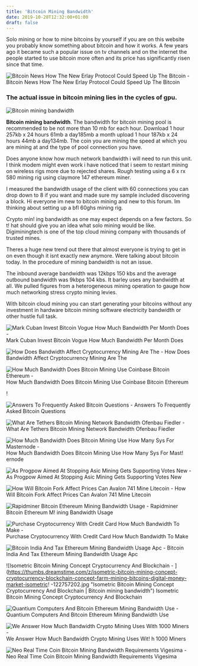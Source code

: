 ```yaml
---
title: 'Bitcoin Mining Bandwidth'
date: 2019-10-28T12:32:00+01:00
draft: false
---
```


Solo mining or how to mine bitcoins by yourself if you are on this website you probably know something about bitcoin and how it works. A few years ago it became such a popular issue on tv channels and on the internet the people started to use bitcoin more often and its price has significantly risen since that time.

![Bitcoin News How The New Erlay Protocol Could Speed Up The Bitcoin - ](https://btcmag.portal.btcm.ag/wp-content/uploads/sites/5/2019/08/Project_-_Sketch_1_181-668x442.jpg "Bitcoin News How The New Erlay Protocol Could Speed Up The Bitcoin | Bitcoin mining bandwidth") Bitcoin News How The New Erlay Protocol Could Speed Up The Bitcoin

### The actual issue in bitcoin mining lies in the cycles of gpu.

![Bitcoin mining bandwidth](https://s3.cointelegraph.com/storage/uploads/view/030e3609f8c32b769270b4997cc080db.png "Bitcoin mining bandwidth")

**Bitcoin mining bandwidth**. The bandwidth for bitcoin mining pool is recommended to be not more than 10 mb for each hour. Download 1 hour 257kb x 24 hours 61mb a day185mb a month upload 1 hour 187kb x 24 hours 44mb a day134mb. The coin you are mining the speed at which you are mining at and the type of pool connection you have.

Does anyone know how much network bandwidth i will need to run this unit. I think modem might even work i have noticed that i seem to restart mining on wireless rigs more due to rejected shares. Rough testing using a 6 x rx 580 mining rig using claymore 147 ethereum miner.

I measured the bandwidth usage of the client with 60 connections you can drop down to 8 if you want and made sure my sample included discovering a block. Hi everyone im new to bitcoin mining and new to this forum. Im thinking about setting up a bfl 60ghs mining rig.

Crypto min! ing bandwidth as one may expect depends on a few factors. So t! hat should give you an idea what solo mining would be like. Digiminingtech is one of the top cloud mining company with thousands of trusted mines.

Theres a huge new trend out there that almost everyone is trying to get in on even though it isnt exactly new anymore. Were talking about bitcoin today. In the procedure of mining bandwidth is not an issue.

The inbound average bandwidth was 12kbps 150 kbs and the average outbound bandwidth was 9kbps 104 kbs. It barley uses any bandwidth at all. We pulled figures from a heterogeneous mining operation to gauge how much networking stress crypto mining levies.

With bitcoin cloud mining you can start generating your bitcoins without any investment in hardware bitcoin mining software electricity bandwidth or other hustle full task.

![Mark Cuban Invest Bitcoin Vogue How Much Bandwidth Per Month Does - ](https://www.exponentialinvestor.com/wp-content/uploads/sites/3/2018/02/1EXI280218.png "Mark Cuban Invest Bitcoin Vogue How Much Bandwidth Per Month Does | Bitcoin mining bandwidth") Mark Cuban Invest Bitcoin Vogue How Much Bandwidth Per Month Does

![How Does Bandwidth Affect Cryptocurrency Mining Are The - ](https://i.redd.it/vpskl7rfvkaz.png "How Does Bandwidth Affect Cryptocurrency Mining Are The | Bitcoin mining bandwidth") How Does Bandwidth Affect Cryptocurrency Mining Are The

![How Much Bandwidth Does Bitcoin Mining Use Coinbase Bitcoin Ethereum - ](https://cdn-images-1.medium.com/max/1600/1*yDvAphr7f-cUbCIfw93NOA.png "How Much Bandwidth Does Bitcoin Mining Use Coinbase Bitcoin Ethereum | Bitcoin mining bandwidth") How Much Bandwidth Does Bitcoin Mining Use Coinbase Bitcoin Ethereum

!

![Answers To Frequently Asked Bitcoin Questions - ](https://www.weusecoins.com/images/bitcoinsupply.png "Answers To Frequently Asked Bitcoin Questions | Bitcoin mining bandwidth") Answers To Frequently Asked Bitcoin Questions

![What Are Tethers Bitcoin Mining Network Bandwidth Ofenbau Fiedler - ](https://bitmann.org/wp-content/uploads/2018/03/buy-iota-bitfinex-2-e1519911671655-500x452.png "What Are Tethers Bitcoin Mining Network Bandwidth Ofenbau Fiedler | Bitcoin mining bandwidth") What Are Tethers Bitcoin Mining Network Bandwidth Ofenbau Fiedler

![How Much Bandwidth Does Bitcoin Mining Use How Many Sys For Masternode - ](https://cdn-images-1.medium.com/max/1600/0*4qC2ZhUIhTUAcOWc. "How Much Bandwidth Does Bitcoin Mining Use How Many Sys For Masternode | Bitcoin mining bandwidth") How Much Bandwidth Does Bitcoin Mining Use How Many Sys For Mast! ernode

![As Progpow Aimed At Stopping Asic Mining Gets Supporting Votes New - ](https://s3.cointelegraph.com/storage/uploads/view/030e3609f8c32b769270b4997cc080db.png "As Progpow Aimed At Stopping Asic Mining Gets Supporting Votes New | Bitcoin mining bandwidth") As Progpow Aimed At Stopping Asic Mining Gets Supporting Votes New

![How Will Bitcoin Fork Affect Prices Can Avalon 741 Mine Litecoin - ](https://i.pinimg.com/736x/82/b3/3b/82b33bdb94f9f8ca4f8d7034054d21a7.jpg "How Will Bitcoin Fork Affect Prices Can Avalon 741 Mine Litecoin | Bitcoin mining bandwidth") How Will Bitcoin Fork Affect Prices Can Avalon 741 Mine Litecoin

![Rapidminer Bitcoin Ethereum Mining Bandwidth Usage - ](https://i.stack.imgur.com/AYOFo.png "Rapidminer Bitcoin Ethereum Mining Bandwi!   dth Usage | Bitcoin mining bandwidth") Rapidminer Bitcoin Ethereum M! ining Bandwidth Usage

![Purchase Cryptocurrency With Credit Card How Much Bandwidth To Make - ](https://qph.fs.quoracdn.net/main-qimg-02cbf265a20cf17e79d908851402ffc6 "Purchase Cryptocurrency With Credit Card How Much Bandwidth To Make | Bitcoin mining bandwidth") Purchase Cryptocurrency With Credit Card How Much Bandwidth To Make

![Bitcoin India And Tax Ethereum Mining Bandwidth Usage Apc - ](https://steemitimages.com/0x0/https://steemitimages.com/DQmfL94C6oJbqXxYbyvcV1VSLGbz1Z39eN54LB3oH1WXiEH/3.PNG "Bitcoin India And Tax Ethereum Mining Bandwidth Usage Apc | Bitcoin mining bandwidth") Bitcoin India And Tax Ethereum Mining Bandwidth Usage Apc

![Isometric Bitcoin Mining Concept Cryptocurrency And Blockchain - ](https://thumbs.dreamstime.com/z/isometric-bitcoin-mining-concept-cryptocurrency-blockchain-concept-farm-mining-bitcoins-digital-money-market-isometric!   -122757202.jpg "Isometric Bitcoin Mining Concept Cryptocurrency And Blockchain | Bitcoin mining bandwidth") Isometric Bitcoin Mining Concept Cryptocurrency And Blockchain

![Quantium Computers And Bitcoin Ethereum Mining Bandwidth Use - ](https://www.kitguru.net/wp-content/uploads/2018/02/NiceHash_Miner_Legacy-Benchmark-complete.png "Quantium Computers And Bitcoin Ethereum Mining Bandwidth Use | Bitcoin mining bandwidth") Quantium Computers And Bitcoin Ethereum Mining Bandwidth Use

![We Answer How Much Bandwidth Crypto Mining Uses With 1000 Miners - ](https://www.servethehome.com/wp-content/uploads/2018/01/STH-1000-miner-bandwidth-needs-5-min-view.jpg "We Answer How Much Bandwidth Crypto Mining Uses With 1000 Miners | Bitcoin mi!   ning bandwidth") We Answer How Much Bandwidth Crypto Mining Uses Wit! h 1000 Miners

![Neo Real Time Coin Bitcoin Mining Bandwidth Requirements Vigesima - ](https://i1.wp.com/mycrypto.guide/wp-content/uploads/2017/08/sell-bitcoin.png?resize\\u003d980,299\\u0026ssl\\u003d1 "Neo Real Time Coin Bitcoin Mining Bandwidth Requirements Vigesima | Bitcoin mining bandwidth") Neo Real Time Coin Bitcoin Mining Bandwidth Requirements Vigesima